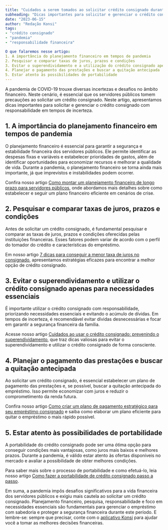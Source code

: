 ```yaml
---
title: "Cuidados a serem tomados ao solicitar crédito consignado durante a pandemia"
subheading: "Dicas importantes para solicitar e gerenciar o crédito consignado com responsabilidade em tempos de incerteza"
date: "2023-06-15"
author: "Redação Konsi"
tags:
- "crédito consignado"
- "pandemia"
- "responsabilidade financeira"

O que falaremos nesse artigo:
1. A importância do planejamento financeiro em tempos de pandemia
2. Pesquisar e comparar taxas de juros, prazos e condições
3. Evitar o superendividamento e a utilização do crédito consignado apenas para necessidades essenciais
4. Planejar o pagamento das prestações e buscar a quitação antecipada
5. Estar atento às possibilidades de portabilidade
---
```


A pandemia de COVID-19 trouxe diversas incertezas e desafios no âmbito financeiro. Neste cenário, é essencial que os servidores públicos tomem precauções ao solicitar um crédito consignado. Neste artigo, apresentamos dicas importantes para solicitar e gerenciar o crédito consignado com responsabilidade em tempos de incerteza.

## 1. A importância do planejamento financeiro em tempos de pandemia

O planejamento financeiro é essencial para garantir a segurança e estabilidade financeira dos servidores públicos. Ele permite identificar as despesas fixas e variáveis e estabelecer prioridades de gastos, além de identificar oportunidades para economizar recursos e melhorar a qualidade de vida. Durante a pandemia, o planejamento financeiro se torna ainda mais importante, já que imprevistos e instabilidades podem ocorrer.

Confira nosso artigo [Como montar um planejamento financeiro de longo prazo para servidores públicos](https://konsi.com.br/postagens/como-montar-um-planejamento-financeiro-de-longo-prazo-para-servidores-publicos), onde abordamos mais detalhes sobre como estabelecer e seguir um plano financeiro eficiente em cenários de crise.

## 2. Pesquisar e comparar taxas de juros, prazos e condições

Antes de solicitar um crédito consignado, é fundamental pesquisar e comparar as taxas de juros, prazos e condições oferecidas pelas instituições financeiras. Esses fatores podem variar de acordo com o perfil do tomador do crédito e características do empréstimo.

Em nosso artigo [7 dicas para conseguir a menor taxa de juros no consignado](https://konsi.com.br/postagens/7-dicas-para-conseguir-a-menor-taxa-de-juros-no-consignado), apresentamos estratégias eficazes para encontrar a melhor opção de crédito consignado.

## 3. Evitar o superendividamento e utilizar o crédito consignado apenas para necessidades essenciais

É importante utilizar o crédito consignado com responsabilidade, priorizando necessidades essenciais e evitando o acúmulo de dívidas. Em tempos de incerteza, é recomendável evitar dívidas desnecessárias e focar em garantir a segurança financeira da família.

Acesse nosso artigo [Cuidados ao usar o crédito consignado: prevenindo o superendividamento](https://konsi.com.br/postagens/cuidados-ao-usar-o-credito-consignado-prevenindo-o-superendividamento), que traz dicas valiosas para evitar o superendividamento e utilizar o crédito consignado de forma consciente.

## 4. Planejar o pagamento das prestações e buscar a quitação antecipada

Ao solicitar um crédito consignado, é essencial estabelecer um plano de pagamento das prestações e, se possível, buscar a quitação antecipada do empréstimo. Isso permite economizar com juros e reduzir o comprometimento da renda futura.

Confira nosso artigo [Como criar um plano de pagamento estratégico para seu empréstimo consignado](https://konsi.com.br/postagens/como-criar-um-plano-de-pagamento-estrategico-para-seu-emprestimo-consignado) e saiba como elaborar um plano eficiente para quitar o empréstimo o mais rápido possível.

## 5. Estar atento às possibilidades de portabilidade

A portabilidade do crédito consignado pode ser uma ótima opção para conseguir condições mais vantajosas, como juros mais baixos e melhores prazos. Durante a pandemia, é válido estar atento às ofertas disponíveis no mercado e avaliar a possibilidade de obter melhores condições.

Para saber mais sobre o processo de portabilidade e como efetuá-lo, leia nosso artigo [Como fazer a portabilidade de crédito consignado passo a passo](https://konsi.com.br/postagens/como-fazer-a-portabilidade-de-credito-consignado-passo-a-passo).

Em suma, a pandemia impôs desafios significativos para a vida financeira dos servidores públicos e exigiu mais cautela ao solicitar um crédito consignado. Planejamento financeiro, pesquisa, responsabilidade e foco em necessidades essenciais são fundamentais para gerenciar o empréstimo com sabedoria e proteger a segurança financeira durante este período. E lembre-se: sempre que precisar, conte com o [aplicativo Konsi](https://konsi.com.br/app) para ajudar você a tomar as melhores decisões financeiras.